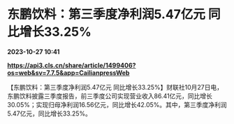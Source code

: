 # 东鹏饮料：第三季度净利润5.47亿元 同比增长33.25%

**2023-10-27 10:41**

**https://api3.cls.cn/share/article/1499406?os=web&sv=7.7.5&app=CailianpressWeb**

【东鹏饮料：第三季度净利润5.47亿元 同比增长33.25%】财联社10月27日电，东鹏饮料披露三季度报告，前三季度公司实现营业收入86.41亿元，同比增长30.05%；实现归母净利润16.56亿元，同比增长42.05%。其中，第三季度净利润5.47亿元，同比增长33.25%。